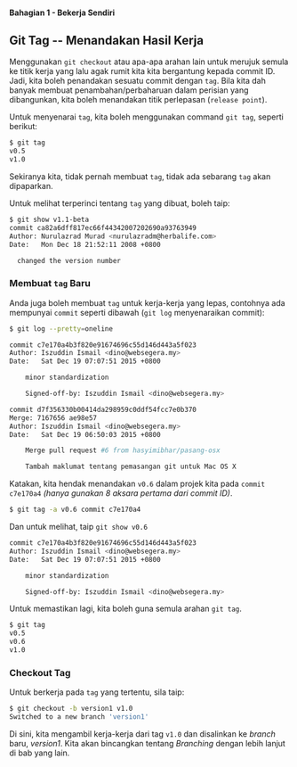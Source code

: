 #### Bahagian 1 - Bekerja Sendiri

## Git Tag -- Menandakan Hasil Kerja

Menggunakan ```git checkout``` atau apa-apa arahan lain untuk merujuk semula ke titik kerja yang lalu agak rumit kita kita bergantung kepada commit ID. Jadi, kita boleh penandakan sesuatu commit dengan ```tag```. Bila kita dah banyak membuat penambahan/perbaharuan dalam perisian yang dibangunkan, kita boleh menandakan titik perlepasan (`release point`).

Untuk menyenarai `tag`, kita boleh menggunakan command `git tag`, seperti berikut:

```bash
$ git tag
v0.5
v1.0
```

Sekiranya kita, tidak pernah membuat `tag`, tidak ada sebarang `tag` akan dipaparkan.

Untuk melihat terperinci tentang `tag` yang dibuat, boleh taip:

```bash
$ git show v1.1-beta
commit ca82a6dff817ec66f44342007202690a93763949
Author: Nurulazrad Murad <nurulazradm@herbalife.com>
Date:   Mon Dec 18 21:52:11 2008 +0800

  changed the version number
```

### Membuat `tag` Baru

Anda juga boleh membuat `tag` untuk kerja-kerja yang lepas, contohnya ada mempunyai `commit` seperti dibawah (`git log` menyenaraikan commit):

```bash
$ git log --pretty=oneline

commit c7e170a4b3f820e91674696c55d146d443a5f023
Author: Iszuddin Ismail <dino@websegera.my>
Date:   Sat Dec 19 07:07:51 2015 +0800

    minor standardization

    Signed-off-by: Iszuddin Ismail <dino@websegera.my>

commit d7f356330b00414da298959c0ddf54fcc7e0b370
Merge: 7167656 ae98e57
Author: Iszuddin Ismail <dino@websegera.my>
Date:   Sat Dec 19 06:50:03 2015 +0800

    Merge pull request #6 from hasyimibhar/pasang-osx

    Tambah maklumat tentang pemasangan git untuk Mac OS X
```

Katakan, kita hendak menandakan `v0.6` dalam projek kita pada `commit c7e170a4` _(hanya gunakan 8 aksara pertama dari commit ID)_.

```bash
$ git tag -a v0.6 commit c7e170a4
```

Dan untuk melihat, taip `git show v0.6`

```bash
commit c7e170a4b3f820e91674696c55d146d443a5f023
Author: Iszuddin Ismail <dino@websegera.my>
Date:   Sat Dec 19 07:07:51 2015 +0800

    minor standardization

    Signed-off-by: Iszuddin Ismail <dino@websegera.my>
```

Untuk memastikan lagi, kita boleh guna semula arahan `git tag`.

```bash
$ git tag
v0.5
v0.6
v1.0
```

### Checkout Tag

Untuk berkerja pada `tag` yang tertentu, sila taip:

```bash
$ git checkout -b version1 v1.0
Switched to a new branch 'version1'
```

Di sini, kita mengambil kerja-kerja dari tag `v1.0` dan disalinkan ke _branch_ baru, *version1*. Kita akan bincangkan tentang *Branching* dengan lebih lanjut di bab yang lain.
